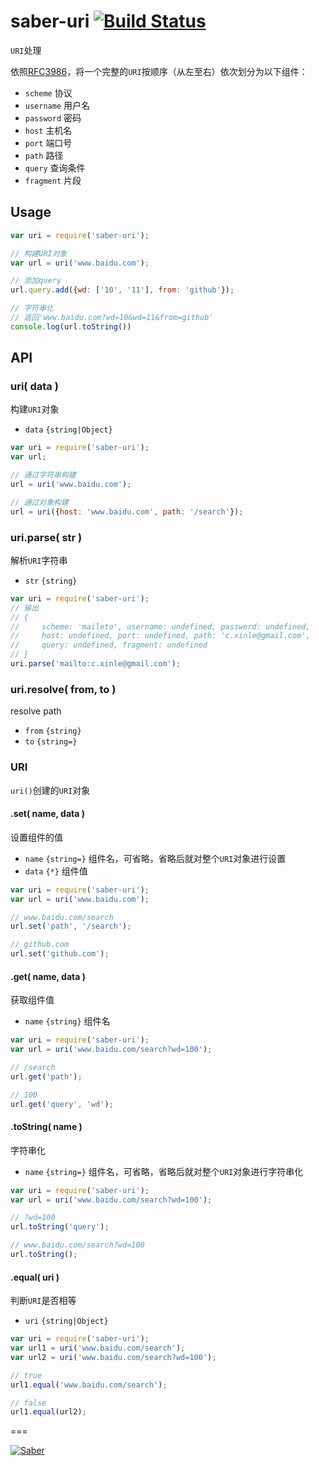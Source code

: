 # saber-uri [![Build Status](https://travis-ci.org/ecomfe/saber-uri.png)](https://travis-ci.org/ecomfe/saber-uri)

`URI`处理

依照[RFC3986](http://tools.ietf.org/html/rfc3986)，将一个完整的`URI`按顺序（从左至右）依次划分为以下组件：

* `scheme` 协议
* `username` 用户名
* `password` 密码
* `host` 主机名
* `port` 端口号
* `path` 路径
* `query` 查询条件
* `fragment` 片段

## Usage

```javascript
var uri = require('saber-uri');

// 构建URI对象
var url = uri('www.baidu.com');

// 添加query
url.query.add({wd: ['10', '11'], from: 'github'});

// 字符串化
// 返回'www.baidu.com?wd=10&wd=11&from=github'
console.log(url.toString())
```

## API

### uri( data )

构建`URI`对象

* `data` `{string|Object}`

```javascript
var uri = require('saber-uri');
var url;

// 通过字符串构建
url = uri('www.baidu.com');

// 通过对象构建
url = uri({host: 'www.baidu.com', path: '/search'});
```

### uri.parse( str )

解析`URI`字符串

* `str` `{string}`

```javascript
var uri = require('saber-uri');
// 输出
// {
//     scheme: 'maileto', username: undefined, password: undefined,
//     host: undefined, port: undefined, path: 'c.xinle@gmail.com', 
//     query: undefined, fragment: undefined
// }
uri.parse('mailto:c.xinle@gmail.com');
```

### uri.resolve( from, to )

resolve path

* `from` `{string}`
* `to` `{string=}`

### URI

`uri()`创建的`URI`对象

#### .set( name, data )

设置组件的值

* `name` `{string=}` 组件名，可省略，省略后就对整个`URI`对象进行设置
* `data` `{*}` 组件值

```javascript
var uri = require('saber-uri');
var url = uri('www.baidu.com');

// www.baidu.com/search
url.set('path', '/search');

// github.com
url.set('github.com');
```

#### .get( name, data )

获取组件值

* `name` `{string}` 组件名

```javascript
var uri = require('saber-uri');
var url = uri('www.baidu.com/search?wd=100');

// /search
url.get('path');

// 100
url.get('query', 'wd');
```

#### .toString( name )

字符串化

* `name` `{string=}` 组件名，可省略，省略后就对整个`URI`对象进行字符串化

```javascript
var uri = require('saber-uri');
var url = uri('www.baidu.com/search?wd=100');

// ?wd=100
url.toString('query');

// www.baidu.com/search?wd=100
url.toString();
```

#### .equal( uri )

判断`URI`是否相等

* `uri` `{string|Object}`

```javascript
var uri = require('saber-uri');
var url1 = uri('www.baidu.com/search');
var url2 = uri('www.baidu.com/search?wd=100');

// true
url1.equal('www.baidu.com/search');

// false
url1.equal(url2);
```

===

[![Saber](https://f.cloud.github.com/assets/157338/1485433/aeb5c72a-4714-11e3-87ae-7ef8ae66e605.png)](http://ecomfe.github.io/saber/)
